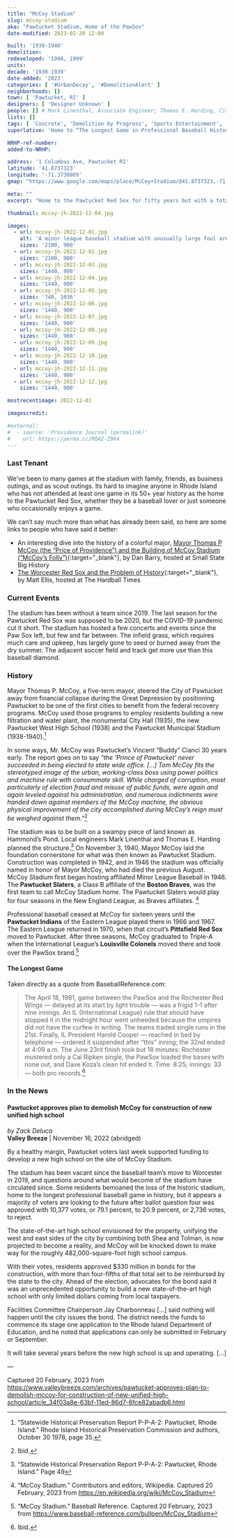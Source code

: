 ```yaml
---
title: "McCoy Stadium"
slug: mccoy-stadium
aka: "Pawtucket Stadium, Home of the PawSox"
date-modified: 2023-02-20 12:00

built: '1938-1940'
demolition:
redeveloped: '1998, 1999'
units:
decade: '1930-1939'
date-added: '2023'
categories: [ '#UrbanDecay', '#DemolitionAlert' ]
neighborhoods: []
town: [ 'Pawtucket, RI' ]
designers: [ 'Designer Unknown' ]
people: [] # Mark Linenthal, Associate Engineer; Thomas E. Harding, City Engineer
lists: []
tags: [ 'Concrete', 'Demolition by Progress', 'Sports Entertainment', 'The Superlatives' ]
superlative: 'Home to “The Longest Game in Professional Baseball History,” which occured on April 18 1981 for 33 innings'

NRHP-ref-number:
added-to-NRHP:

address: '1 Columbus Ave, Pawtucket RI'
latitude: '41.8737323'
longitude: '-71.3730809'
gmap: "https://www.google.com/maps/place/McCoy+Stadium/@41.8737323,-71.3730809,16z/data=!4m6!3m5!1s0x89e45ca625dcce45:0x7955f665bc3f8cdc!8m2!3d41.873317!4d-71.3700983!16zL20vMDQ2ODNz"

meta: ""
excerpt: "Home to the Pawtucket Red Sox for fifty years but with a total history of 83 years"

thumbnail: mccoy-jh-2022-12-04.jpg

images:
  - url: mccoy-jh-2022-12-01.jpg
    alt: 'A minor league baseball stadium with unusually large foul area and much space behind home plate. The roof structure was built in the 1940s and cantilevers over the bulk of the stadium seats but none of the infield. The constructions is concrete and brick, with modern accessibility improvements added in the late 1990s.'
    sizes: '2100, 900'
  - url: mccoy-jh-2022-12-02.jpg
    sizes: '2100, 900'
  - url: mccoy-jh-2022-12-03.jpg
    sizes: '1440, 900'
  - url: mccoy-jh-2022-12-04.jpg
    sizes: '1440, 900'
  - url: mccoy-jh-2022-12-05.jpg
    sizes: '740, 1036'
  - url: mccoy-jh-2022-12-06.jpg
    sizes: '1440, 900'
  - url: mccoy-jh-2022-12-07.jpg
    sizes: '1440, 900'
  - url: mccoy-jh-2022-12-08.jpg
    sizes: '1440, 900'
  - url: mccoy-jh-2022-12-09.jpg
    sizes: '1440, 900'
  - url: mccoy-jh-2022-12-10.jpg
    sizes: '1440, 900'
  - url: mccoy-jh-2022-12-11.jpg
    sizes: '1440, 900'
  - url: mccoy-jh-2022-12-12.jpg
    sizes: '1440, 900'

mostrecentimage: 2022-12-01

imagescredit:

#external:
#  - source: 'Providence Journal (permalink)'
#    url: https://perma.cc/MQ4Z-Z9K4
---
```


### Last Tenant

We’ve been to many games at the stadium with family, friends, as business outings, and as scout outings. Its hard to imagine anyone in Rhode Island who has not attended at least one game in its 50+ year history as the home to the Pawtucket Red Sox, whether they be a baseball lover or just someone who occasionally enjoys a game. 

We can’t say much more than what has already been said, so here are some links to people who have said it better:

+ An interesting dive into the history of a colorful major, [Mayor Thomas P McCoy (the “Price of Providence”) and the Building of McCoy Stadium (“McCoy’s Folly”)](http://smallstatebighistory.com/mayor-thomas-p-mccoy-the-prince-of-pawtucket-and-the-building-of-mccoy-stadium-mccoys-folly/){:target="_blank"}, by Dan Barry, hosted at Small State Big History
+ [The Worcester Red Sox and the Problem of History](//tht.fangraphs.com/baseball-in-the-rustbelt-the-loss-of-the-pawtucket-red-sox/){:target="_blank"}, by Matt Ellis, hosted at The Hardball Times


### Current Events

The stadium has been without a team since 2019. The last season for the Pawtucket Red Sox was supposed to be 2020, but the COVID-19 pandemic cut it short. The stadium has hosted a few concerts and events since the Paw Sox left, but few and far between. The infield grass, which requires much care and upkeep, has largely gone to seed or burned away from the dry summer. The adjacent soccer field and track get more use than this baseball diamond. 


### History

Mayor Thomas P. McCoy, a five-term mayor, steered the City of Pawtucket away from financial collapse during the Great Depression by positioning Pawtucket to be one of the first cities to benefit from the federal recovery programs. McCoy used those programs to employ residents building a new filtration and water plant, the monumental City Hall (1935), the new Pawtucket West High School (1938) and the Pawtucket Municipal Stadium (1938-1940).[^1]

[^1]: “Statewide Historical Preservation Report P-P-A-2: Pawtucket, Rhode Island.” Rhode Island Historical Preservation Commission and authors, October 30 1978, page 35.

In some ways, Mr. McCoy was Pawtucket’s Vincent “Buddy” Cianci 30 years early. The report goes on to say _“the ‘Prince of Pawtucket’ never succeeded in being elected to state wide office. […] Tom McCoy fits the stereotyped image of the urban, working-class boss using power politics and machine rule with consummate skill. While charged of corruption, most particularly of election fraud and misuse of public funds, were again and again leveled against his administration, and numerous indictments were handed down against members of the McCoy machine, the obvious physical improvement of the city accomplished during McCoy’s reign must be weighed against them.”_[^2]

[^2]: Ibid.

The stadium was to be built on a swampy piece of land known as Hammond’s Pond. Local engineers Mark Linenthal and Thomas E. Harding planned the structure.[^3] On November 3, 1940, Mayor McCoy laid the foundation cornerstone for what was then known as Pawtucket Stadium. Construction was completed in 1942, and in 1946 the stadium was officially named in honor of Mayor McCoy, who had died the previous August. McCoy Stadium first began hosting affiliated Minor League Baseball in 1946. The **Pawtucket Slaters**, a Class B affiliate of the **Boston Braves**, was the first team to call McCoy Stadium home. The Pawtucket Slaters would play for four seasons in the New England League, as Braves affiliates. [^4] 

[^3]: “Statewide Historical Preservation Report P-P-A-2: Pawtucket, Rhode Island.” Page 49

[^4]: “McCoy Stadium.” Contributors and editors, Wikipedia. Captured 20 February, 2023 from https://en.wikipedia.org/wiki/McCoy_Stadium 

Professional baseball ceased at McCoy for sixteen years until the **Pawtucket Indians** of the Eastern League played there in 1966 and 1967. The Eastern League returned in 1970, when that circuit’s **Pittsfield Red Sox** moved to Pawtucket. After three seasons, McCoy graduated to Triple-A when the International League’s **Louisville Colonels** moved there and took over the PawSox brand.[^5]

[^5]: “McCoy Stadium.” Baseball Reference. Captured 20 February, 2023 from https://www.baseball-reference.com/bullpen/McCoy_Stadium

#### The Longest Game

Taken directly as a quote from BaseballReference.com:

> The April 18, 1981, game between the PawSox and the Rochester Red Wings — delayed at its start by light trouble — was a frigid 1-1 after nine innings. An IL (International League) rule that should have stopped it in the midnight hour went unheeded because the umpires did not have the curfew in writing. The teams traded single runs in the 21st. Finally, IL President Harold Cooper — reached in bed by telephone — ordered it suspended after “this” inning; the 32nd ended at 4:09 a.m. The June 23rd finish took but 18 minutes: Rochester mustered only a Cal Ripken single, the PawSox loaded the bases with none out, and Dave Koza’s clean hit ended it. Time: 8:25; innings: 33 — both pro records.[^6]

[^6]: Ibid.


### In the News

#### Pawtucket approves plan to demolish McCoy for construction of new unified high school

_by Zack Deluca_  
**Valley Breeze** | November 16, 2022 (abridged)

By a healthy margin, Pawtucket voters last week supported funding to develop a new high school on the site of McCoy Stadium.

The stadium has been vacant since the baseball team’s move to Worcester in 2019, and questions around what would become of the stadium have circulated since. Some residents bemoaned the loss of the historic stadium, home to the longest professional baseball game in history, but it appears a majority of voters are looking to the future after ballot question four was approved with 10,377 votes, or 79.1 percent, to 20.9 percent, or 2,736 votes, to reject.

The state-of-the-art high school envisioned for the property, unifying the west and east sides of the city by combining both Shea and Tolman, is now projected to become a reality, and McCoy will be knocked down to make way for the roughly 482,000-square-foot high school campus.

With their votes, residents approved $330 million in bonds for the construction, with more than four-fifths of that total set to be reimbursed by the state to the city. Ahead of the election, advocates for the bond said it was an unprecedented opportunity to build a new state-of-the-art high school with only limited dollars coming from local taxpayers.

Facilities Committee Chairperson Jay Charbonneau […] said nothing will happen until the city issues the bond. The district needs the funds to commence its stage one application to the Rhode Island Department of Education, and he noted that applications can only be submitted in February or September.

It will take several years before the new high school is up and operating. […]

— 

Captured 20 February, 2023 from https://www.valleybreeze.com/archives/pawtucket-approves-plan-to-demolish-mccoy-for-construction-of-new-unified-high-school/article_34f03a8e-63bf-11ed-86d7-6fce82abadb6.html